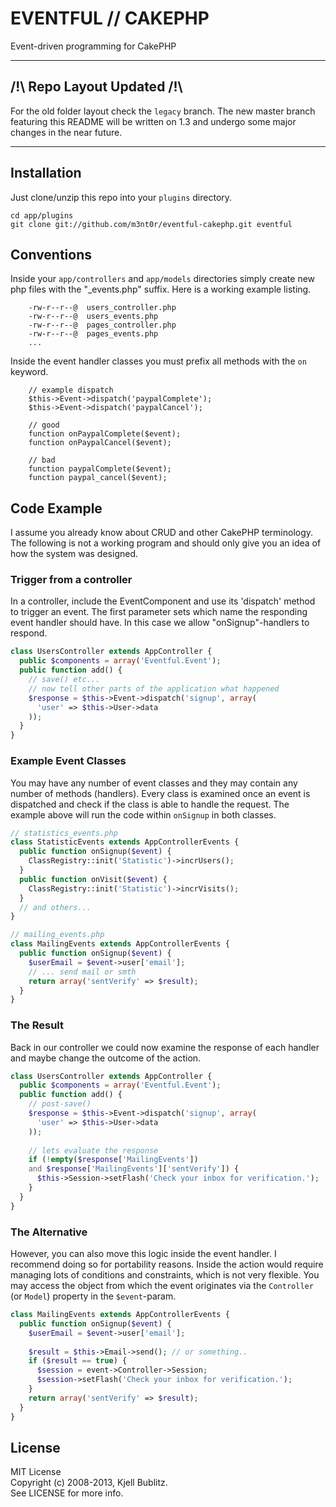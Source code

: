 EVENTFUL // CAKEPHP
======================
Event-driven programming for CakePHP

----

/!\ Repo Layout Updated /!\ 
----------------------
For the old folder layout check the `legacy` branch.
The new master branch featuring this README will be written on 1.3 and undergo some 
major changes in the near future.

----


Installation
----------------------
Just clone/unzip this repo into your `plugins` directory.

```shell
cd app/plugins
git clone git://github.com/m3nt0r/eventful-cakephp.git eventful
```


Conventions
----------------------
Inside your `app/controllers` and `app/models` directories simply create 
new php files with the "_events.php" suffix. Here is a working example listing.

```
    -rw-r--r--@  users_controller.php
    -rw-r--r--@  users_events.php
    -rw-r--r--@  pages_controller.php
    -rw-r--r--@  pages_events.php
    ...
```

Inside the event handler classes you must prefix all methods with the `on` keyword.

```
    // example dispatch
    $this->Event->dispatch('paypalComplete');
    $this->Event->dispatch('paypalCancel');
    
    // good
    function onPaypalComplete($event);
    function onPaypalCancel($event);
    
    // bad
    function paypalComplete($event);    
    function paypal_cancel($event);
```

Code Example
----------------------
I assume you already know about CRUD and other CakePHP terminology. The following is 
not a working program and should only give you an idea of how the system was designed.

### Trigger from a controller
In a controller, include the EventComponent and use its 'dispatch' method to 
trigger an event. The first parameter sets which name the responding event handler
should have. In this case we allow "onSignup"-handlers to respond.

```php
class UsersController extends AppController {
  public $components = array('Eventful.Event');
  public function add() { 
    // save() etc... 
    // now tell other parts of the application what happened
    $response = $this->Event->dispatch('signup', array(
      'user' => $this->User->data
    ));
  }
}
```

### Example Event Classes
You may have any number of event classes and they may contain any number
of methods (handlers). Every class is examined once an event is dispatched and
check if the class is able to handle the request. The example above will run 
the code within `onSignup` in both classes.
```php
// statistics_events.php
class StatisticEvents extends AppControllerEvents {
  public function onSignup($event) { 
    ClassRegistry::init('Statistic')->incrUsers();
  }	
  public function onVisit($event) { 
    ClassRegistry::init('Statistic')->incrVisits();
  }
  // and others...
}

// mailing_events.php
class MailingEvents extends AppControllerEvents {
  public function onSignup($event) { 
    $userEmail = $event->user['email'];
    // ... send mail or smth
    return array('sentVerify' => $result);
  }	
}
```

### The Result
Back in our controller we could now examine the response of each handler and
maybe change the outcome of the action. 

```php
class UsersController extends AppController {
  public $components = array('Eventful.Event');
  public function add() { 
    // post-save()
    $response = $this->Event->dispatch('signup', array(
      'user' => $this->User->data
    ));
    
    // lets evaluate the response
    if (!empty($response['MailingEvents']) 
    and $response['MailingEvents']['sentVerify']) {
      $this->Session->setFlash('Check your inbox for verification.');
    }
  }
}
```

### The Alternative
However, you can also move this logic inside the event handler. I recommend doing so
for portability reasons. Inside the action would require managing lots of conditions
and constraints, which is not very flexible. You may access the object from which the
event originates via the `Controller` (or `Model`) property in the `$event`-param.
```php
class MailingEvents extends AppControllerEvents {
  public function onSignup($event) { 
    $userEmail = $event->user['email'];
    
    $result = $this->Email->send(); // or something..
    if ($result == true) {
      $session = event->Controller->Session;
      $session->setFlash('Check your inbox for verification.');
    }
    return array('sentVerify' => $result);
  }	
}
```

License
----------------------
MIT License  
Copyright (c) 2008-2013, Kjell Bublitz.  
See LICENSE for more info.